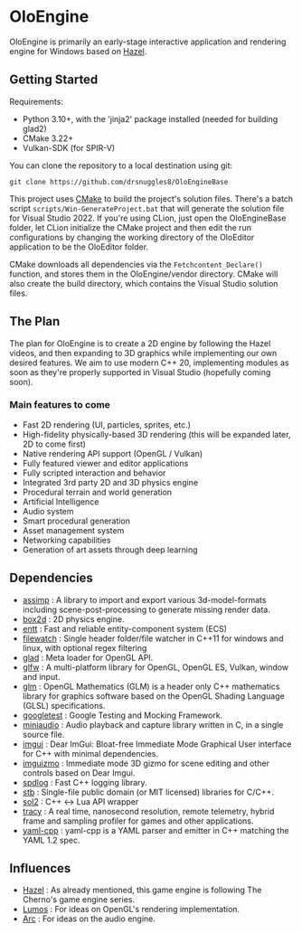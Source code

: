# OloEngine
OloEngine is primarily an early-stage interactive application and rendering engine for Windows based on [Hazel](https://github.com/TheCherno/Hazel/).

## Getting Started
Requirements:
- Python 3.10+, with the 'jinja2' package installed (needed for building glad2)
- CMake 3.22+
- Vulkan-SDK (for SPIR-V)

You can clone the repository to a local destination using git:

`git clone https://github.com/drsnuggles8/OloEngineBase`

This project uses [CMake](https://cmake.org/download/) to build the project's solution files. There's a batch script `scripts/Win-GenerateProject.bat` that will generate the solution file for Visual Studio 2022.
If you're using CLion, just open the OloEngineBase folder, let CLion initialize the CMake project and then edit the run configurations by changing the working directory of the OloEditor application to be the OloEditor folder. 

CMake downloads all dependencies via the `Fetchcontent_Declare()` function, and stores them in the OloEngine/vendor directory.
CMake will also create the build directory, which contains the Visual Studio solution files.

## The Plan
The plan for OloEngine is to create a 2D engine by following the Hazel videos, and then expanding to 3D graphics while implementing our own desired features.
We aim to use modern C++ 20, implementing modules as soon as they're properly supported in Visual Studio (hopefully coming soon).

### Main features to come
-   Fast 2D rendering (UI, particles, sprites, etc.)
-   High-fidelity physically-based 3D rendering (this will be expanded later, 2D to come first)
-   Native rendering API support (OpenGL / Vulkan)
-   Fully featured viewer and editor applications
-   Fully scripted interaction and behavior
-   Integrated 3rd party 2D and 3D physics engine
-   Procedural terrain and world generation
-   Artificial Intelligence
-   Audio system
-   Smart procedural generation
-   Asset management system
-   Networking capabilities
-   Generation of art assets through deep learning 

## Dependencies
 * [assimp](https://github.com/assimp/assimp) : A library to import and export various 3d-model-formats including scene-post-processing to generate missing render data.
 * [box2d](https://github.com/erincatto/Box2D) : 2D physics engine.
 * [entt](https://github.com/skypjack/entt) : Fast and reliable entity-component system (ECS)
 * [filewatch](https://github.com/ThomasMonkman/filewatch) : Single header folder/file watcher in C++11 for windows and linux, with optional regex filtering
 * [glad](https://github.com/Dav1dde/glad) : Meta loader for OpenGL API.
 * [glfw](https://github.com/glfw/glfw) : A multi-platform library for OpenGL, OpenGL ES, Vulkan, window and input.
 * [glm](https://github.com/g-truc/glm) : OpenGL Mathematics (GLM) is a header only C++ mathematics library for graphics software based on the OpenGL Shading Language (GLSL) specifications.
 * [googletest](https://github.com/google/googletest) : Google Testing and Mocking Framework.
 * [miniaudio](https://github.com/mackron/miniaudio) : Audio playback and capture library written in C, in a single source file. 
 * [imgui](https://github.com/ocornut/imgui) : Dear ImGui: Bloat-free Immediate Mode Graphical User interface for C++ with minimal dependencies.
 * [imguizmo](https://github.com/CedricGuillemet/ImGuizmo) : Immediate mode 3D gizmo for scene editing and other controls based on Dear Imgui.
 * [spdlog](https://github.com/gabime/spdlog) : Fast C++ logging library.
 * [stb](https://github.com/nothings/stb) : Single-file public domain (or MIT licensed) libraries for C/C++.
 * [sol2](https://github.com/ThePhD/sol2) : C++ <-> Lua API wrapper
 * [tracy](https://github.com/wolfpld/tracy) : A real time, nanosecond resolution, remote telemetry, hybrid frame and sampling profiler for games and other applications.
 * [yaml-cpp](https://github.com/jbeder/yaml-cpp) : yaml-cpp is a YAML parser and emitter in C++ matching the YAML 1.2 spec.

 ## Influences
  * [Hazel](https://github.com/TheCherno/Hazel) : As already mentioned, this game engine is following The Cherno's game engine series.
  * [Lumos](https://github.com/jmorton06/Lumos) : For ideas on OpenGL's rendering implementation.
  * [Arc](https://github.com/MohitSethi99/ArcGameEngine) : For ideas on the audio engine.
